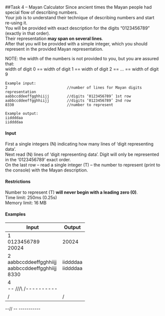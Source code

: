 ##Task 4 – Mayan Calculator 
Since ancient times the Mayan people had special flow of describing numbers.<br>
Your job is to understand their technique of describing numbers and start re-using it.<br>
You will be provided with exact description for the digits “0123456789” (exactly in that order).<br>
Their representation **may span on several lines**.<br>
After that you will be provided with a simple integer, which you should represent in the provided Mayan representation. 

NOTE: the width of the numbers is not provided to you, but you are assured that:<br>
width of digit 0 == width of digit 1 == width of digit 2 == … == width of digit 9 <br>
```
Example input: 
2                           //number of lines for Mayan digits representation 
aabbccddeeffgghhiijj        //digits ‘0123456789’ 1st row  
aabbccddeeffgghhiijj        //digits ‘0123456789’ 2nd row 
8330                        //number to represent 
 
Example output: 
iiddddaa 
iiddddaa 
``` 
#### Input 
First a single integers (N) indicating how many lines of ‘digit representing data’.<br>
Next read (N) lines of ‘digit representing data’. Digit will only be represented in the ‘0123456789’ exact order.<br>
On the last row – read a single integer (T) – the number to represent (print to the console) with the Mayan description.
#### Restrictions 
Number to represent (T) **will never begin with a leading zero (0)**. <br>
Time limit: 250ms (0.25s)<br>
Memory limit: 16 MB 

#### Examples

Input|Output
-|-
1<br>0123456789<br>20024|20024 
2<br>aabbccddeeffgghhiijj<br>aabbccddeeffgghhiijj<br>8330|iiddddaa<br>iiddddaa 
4<br>-- //\/\ /----------<br>||/| / //_|_|_ |\/||<br>|| |/  \ | ||| //\-|<br>------\/ -----/ ----<br>1370425869|* //\---- //\-------- 
/| / |||/_ /|_\/|_||*|*| \ /|| |/  |/\||-| 
--\// -- ----------- 
 
 
